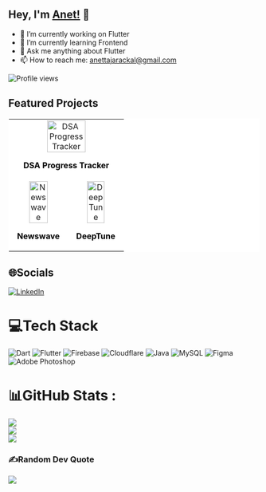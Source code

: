 ## Hey, I'm [Anet!](http://anettaj.me/) 👋

- 🔭 I’m currently working on Flutter
- 🌱 I’m currently learning Frontend
- 💬 Ask me anything about Flutter
- 📫 How to reach me: anettajarackal@gmail.com

![Profile views](https://visitor-badge.laobi.icu/badge?page_id=anettaj.anettaj)

## Featured Projects
<table align="center" border="0" style="background-color: white; border: 1px solid white;">
  <tr>
    <td colspan="2" align="center">
      <a href="https://anettaj.in/DSA/">
        <img src="https://res.cloudinary.com/dljwalapq/image/upload/v1731687872/Portfolio/Projects/Leetcode%20Progress%20Tracker/Group_47244_hhak3w.png" alt="DSA Progress Tracker" width="60%"/>
      </a>
      <p style="color: black; font-weight: bold;">DSA Progress Tracker</p>
    </td>
  </tr>
  <tr>
    <td align="center">
      <a href="http://anettaj.in/">
        <img src="https://res.cloudinary.com/dljwalapq/image/upload/v1727952138/Portfolio/Projects/Newswave/13_umpsv5.png" alt="Newswave" width="60%" />
      </a>
      <p style="color: black; font-weight: bold;">Newswave</p>
    </td>
    <td align="center">
      <a href="http://anettaj.in/">
        <img src="https://res.cloudinary.com/dljwalapq/image/upload/v1727186230/Portfolio/Projects/DeepTune/Group_832_l8gffm.png" alt="DeepTune" width="60%" />
      </a>
      <p style="color: black; font-weight: bold;">DeepTune</p>
    </td>
  </tr>
</table>


## 🌐Socials
[![LinkedIn](https://img.shields.io/badge/LinkedIn-%230077B5.svg?logo=linkedin&logoColor=white)](https://www.linkedin.com/in/anet-taj-a350b1272/) 

# 💻Tech Stack
![Dart](https://img.shields.io/badge/dart-%230175C2.svg?style=for-the-badge&logo=dart&logoColor=white) ![Flutter](https://img.shields.io/badge/Flutter-%2302569B.svg?style=for-the-badge&logo=Flutter&logoColor=white) ![Firebase](https://img.shields.io/badge/firebase-%23039BE5.svg?style=for-the-badge&logo=firebase) ![Cloudflare](https://img.shields.io/badge/Cloudflare-F38020?style=for-the-badge&logo=Cloudflare&logoColor=white) ![Java](https://img.shields.io/badge/java-%23ED8B00.svg?style=for-the-badge&logo=java&logoColor=white) ![MySQL](https://img.shields.io/badge/mysql-%2300f.svg?style=for-the-badge&logo=mysql&logoColor=white) 	![Figma](https://img.shields.io/badge/figma-%23F24E1E.svg?style=for-the-badge&logo=figma&logoColor=white) ![Adobe Photoshop](https://img.shields.io/badge/adobephotoshop-%2331A8FF.svg?style=for-the-badge&logo=adobephotoshop&logoColor=white)
# 📊GitHub Stats :
![](https://github-readme-stats.vercel.app/api?username=anettaj&theme=radical&hide_border=false&include_all_commits=false&count_private=false)<br/>
![](https://github-readme-streak-stats.herokuapp.com/?user=anettaj&theme=radical&hide_border=false)<br/>
![](https://github-readme-stats.vercel.app/api/top-langs/?username=anettaj&theme=radical&hide_border=false&include_all_commits=false&count_private=false&layout=compact)

<!-- ## 🏆GitHub Trophies
![](https://github-trophies.vercel.app/?username=anettaj&theme=radical&no-frame=false&no-bg=false&margin-w=4) -->


### ✍️Random Dev Quote
![](https://quotes-github-readme.vercel.app/api?type=horizontal&theme=dark)
